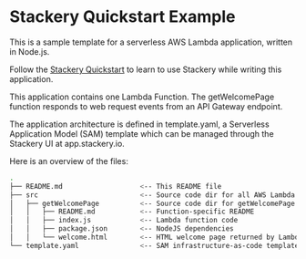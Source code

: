 # Stackery Quickstart Example

This is a sample template for a serverless AWS Lambda application, written in Node.js.

Follow the [Stackery Quickstart](https://docs.stackery.io/docs/tutorials/quickstart/) to learn to use Stackery while writing this application.

This application contains one Lambda Function.  The getWelcomePage function
responds to web request events from an API Gateway endpoint.

The application architecture is defined in template.yaml, a Serverless
Application Model (SAM) template which can be managed through the Stackery UI
at app.stackery.io.

Here is an overview of the files:

```bash
.
├── README.md                   <-- This README file
├── src                         <-- Source code dir for all AWS Lambda functions
│   ├── getWelcomePage          <-- Source code dir for getWelcomePage function
│   │   ├── README.md           <-- Function-specific README
│   │   ├── index.js            <-- Lambda function code
│   │   ├── package.json        <-- NodeJS dependencies
│   │   └── welcome.html        <-- HTML welcome page returned by Lambda function
└── template.yaml               <-- SAM infrastructure-as-code template
```

